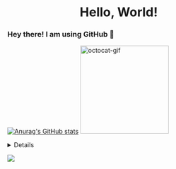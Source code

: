 <!-- Header -->
<h1 align="center">Hello, World!</h1>
<!-- /Header -->

### Hey there! I am using GitHub 👋

[![Anurag's GitHub stats](https://github-readme-stats.vercel.app/api?username=mgilangggggg)](https://github.com/mgilangggggg/github-readme-stats) <img src="https://octodex.github.com/images/daftpunktocat-thomas.gif" id="octocat" alt="octocat-gif" width="200" height="200" />

<details>
 <img alt="Most Used Languages" src="https://github-readme-stats.vercel.app/api/top-langs/?username=mgilangggggg&langs_count=10&layout=compact&theme=vue" />
</details>

<!-- GitHub Profile Views Counter -->
![](https://komarev.com/ghpvc/?username=mgilangggggg)

<!--
**mgilangggggg/mgilangggggg** is a ✨ _special_ ✨ repository because its `README.md` (this file) appears on your GitHub profile.

Here are some ideas to get you started:

- 🔭 I’m currently working on ...
- 🌱 I’m currently learning ...
- 👯 I’m looking to collaborate on ...
- 🤔 I’m looking for help with ...
- 💬 Ask me about ...
- 📫 How to reach me: ...
- 😄 Pronouns: ...
- ⚡ Fun fact: ...
-->
 

